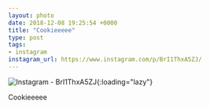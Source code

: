 ```yaml
---
layout: photo
date: 2018-12-08 19:25:54 +0000
title: "Cookieeeee"
type: post
tags:
- instagram
instagram_url: https://www.instagram.com/p/BrI1ThxA5ZJ/
---
```


![Instagram - BrI1ThxA5ZJ](https://colinseymour.co.uk/img/BrI1ThxA5ZJ.jpg){:loading="lazy"}

Cookieeeee
